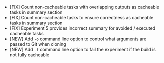 - [FIX] Count non-cacheable tasks with overlapping outputs as cacheable tasks in summary section
- [FIX] Count non-cacheable tasks to ensure correctness as cacheable tasks in summary section
- [FIX] Experiment 5 provides incorrect summary for avoided / executed cacheable tasks
- [NEW] Add `-o` command line option to control what arguments are passed to Git when cloning
- [NEW] Add `-f` command line option to fail the experiment if the build is not fully cacheable
